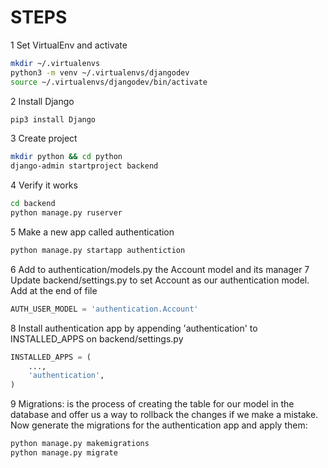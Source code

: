 # STEPS
1 Set VirtualEnv and activate
````bash
mkdir ~/.virtualenvs
python3 -m venv ~/.virtualenvs/djangodev
source ~/.virtualenvs/djangodev/bin/activate
````
2 Install Django
````bash
pip3 install Django
````
3 Create project
````bash
mkdir python && cd python
django-admin startproject backend
````
4 Verify it works
````bash
cd backend
python manage.py ruserver
````
5 Make a new app called authentication
````bash
python manage.py startapp authentiction
````
6 Add to authentication/models.py the Account model and its manager
7 Update backend/settings.py to set Account as our authentication model. Add at the end of file
````python
AUTH_USER_MODEL = 'authentication.Account'
````
8 Install authentication app by appending 'authentication' to INSTALLED_APPS on backend/settings.py
````python
INSTALLED_APPS = (
    ...,
    'authentication',
)
````
9 Migrations: is the process of creating the table for our model in the database and offer us a way to rollback the changes if we make a mistake.
Now generate the migrations for the authentication app and apply them:
````bash
python manage.py makemigrations
python manage.py migrate
````
